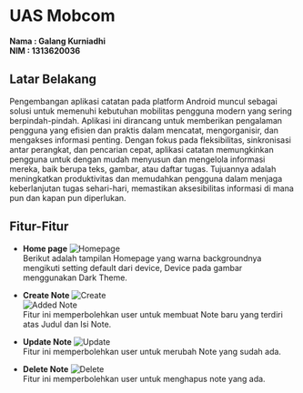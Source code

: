 # UAS Mobcom
**Nama : Galang Kurniadhi**  
**NIM : 1313620036**

## Latar Belakang
  
Pengembangan aplikasi catatan pada platform Android muncul sebagai solusi untuk memenuhi kebutuhan mobilitas pengguna modern yang sering berpindah-pindah. Aplikasi ini dirancang untuk memberikan pengalaman pengguna yang efisien dan praktis dalam mencatat, mengorganisir, dan mengakses informasi penting. Dengan fokus pada fleksibilitas, sinkronisasi antar perangkat, dan pencarian cepat, aplikasi catatan memungkinkan pengguna untuk dengan mudah menyusun dan mengelola informasi mereka, baik berupa teks, gambar, atau daftar tugas. Tujuannya adalah meningkatkan produktivitas dan memudahkan pengguna dalam menjaga keberlanjutan tugas sehari-hari, memastikan aksesibilitas informasi di mana pun dan kapan pun diperlukan.

## Fitur-Fitur
- **Home page**
  ![Homepage](images/home.jpg)  
  Berikut adalah tampilan Homepage yang warna backgroundnya mengikuti setting default dari device, Device pada gambar menggunakan Dark Theme.
  
- **Create Note**
  ![Create](images/new.jpg)  
  ![Added Note](images/add.jpg)  
  Fitur ini memperbolehkan user untuk membuat Note baru yang terdiri atas Judul dan Isi Note.

- **Update Note**
  ![Update](images/edit.jpg)  
  Fitur ini memperbolehkan user untuk merubah Note yang sudah ada.

- **Delete Note**
  ![Delete](images/delete.jpg)  
  Fitur ini memperbolehkan user untuk menghapus note yang ada.

